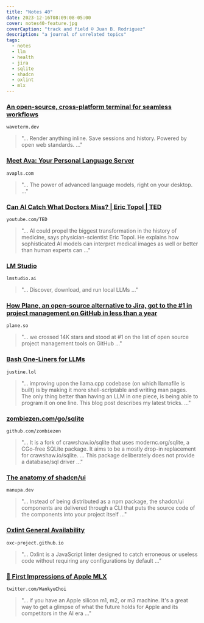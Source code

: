 ```yaml
---
title: "Notes 40"
date: 2023-12-16T08:09:08-05:00
cover: notes40-feature.jpg
coverCaption: "track and field © Juan B. Rodriguez"
description: "a journal of unrelated topics"
tags:
  - notes
  - llm
  - health
  - jira
  - sqlite
  - shadcn
  - oxlint
  - mlx
---
```


### [An open-source, cross-platform terminal for seamless workflows](https://www.waveterm.dev)
`waveterm.dev`

> "... Render anything inline. Save sessions and history. Powered by open web standards. ..."

### [Meet Ava: Your Personal Language Server](https://avapls.com)
`avapls.com`

> "... The power of advanced language models, right on your desktop. ..."

### [Can AI Catch What Doctors Miss? | Eric Topol | TED](https://www.youtube.com/watch?v=ll5LY7wI_Xc)
`youtube.com/TED`

> "... AI could propel the biggest transformation in the history of medicine, says physician-scientist Eric Topol. He explains how sophisticated AI models can interpret medical images as well or better than human experts can ..."

### [LM Studio](https://lmstudio.ai)
`lmstudio.ai`

> "... Discover, download, and run local LLMs ..."

### [How Plane, an open-source alternative to Jira, got to the #1 in project management on GitHub in less than a year](https://plane.so/blog/how-we-got-to-20k-github-stars)
`plane.so`

> "...  we crossed 14K stars and stood at #1 on the list of open source project management tools on GitHub ..."

### [Bash One-Liners for LLMs](https://justine.lol/oneliners/)
`justine.lol`

> "... improving upon the llama.cpp codebase (on which llamafile is built) is by making it more shell-scriptable and writing man pages. The only thing better than having an LLM in one piece, is being able to program it on one line. This blog post describes my latest tricks. ..."

### [zombiezen.com/go/sqlite](https://github.com/zombiezen/go-sqlite)
`github.com/zombiezen`

> "... It is a fork of crawshaw.io/sqlite that uses modernc.org/sqlite, a CGo-free SQLite package. It aims to be a mostly drop-in replacement for crawshaw.io/sqlite. ... This package deliberately does not provide a database/sql driver ..."

### [The anatomy of shadcn/ui](https://manupa.dev/blog/anatomy-of-shadcn-ui)
`manupa.dev`

> "... Instead of being distributed as a npm package, the shadcn/ui components are delivered through a CLI that puts the source code of the components into your project itself ..."

### [Oxlint General Availability](https://oxc-project.github.io/blog/2023-12-12-announcing-oxlint.html)
`oxc-project.github.io`

> "... Oxlint is a JavaScript linter designed to catch erroneous or useless code without requiring any configurations by default ..."

### [🤖 First Impressions of Apple MLX](https://twitter.com/i/web/status/1735554791315824887)
`twitter.com/WankyuChoi`

> "... if you have an Apple silicon m1, m2, or m3 machine. It's a great way to get a glimpse of what the future holds for Apple and its competitors in the AI era ..."